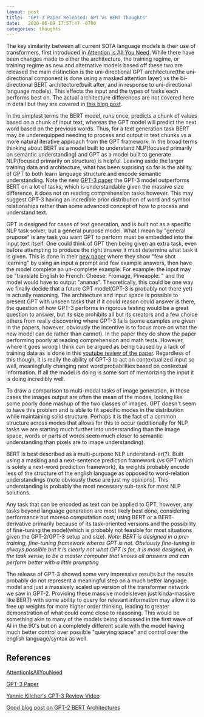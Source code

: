 ```yaml
---
layout: post
title:  "GPT-3 Paper Released: GPT vs BERT Thoughts"
date:   2020-06-09 17:57:47 -0700
categories: thoughts
---
```



The key similarity between all current SOTA language models is their use of transformers, first introduced in [Attention is All You Need][AttentionIsAllYouNeed]. While there have been changes made to either the architecture, the training regime, or training regime as new and alternative models based off these two are released the main distinction is the uni-directional GPT architecture(the uni-directional component is done using a masked attention layer) vs the bi-directional BERT architecture(built after, and in response to uni-directional language models). This effects the input and the types of tasks each performs best on. The actual architecture differences are not covered here in detail but they are covered in [this blog post][EncoderDecoderExample].

In the simplest terms the BERT model, runs once, predicts a chunk of values based on a chunk of input text, whereas the GPT model will predict the next word based on the previous words. Thus, for a text generation task BERT may be underequipped needing to process and output in text chunks vs a more natural iterative approach from the GPT framework. In the broad terms thinking about BERT as a model built to understand NLP(focused primarily on semantic understanding) and GPT as a model built to generate NLP(focused primarily on structure) is helpful. Leaving aside the larger training data and architecture, what has been suprising so far is the ability of GPT to both learn language structure and encode semantic understanding. Note the new [GPT-3 paper][GPT3] the GPT-3 model outperforms BERT on a lot of tasks, which is understandable given the massive size difference, it does not on reading comprehension tasks however. This may suggest GPT-3 having an incredible prior distribution of word and symbol relationships rather than some advanced concept of how to process and understand text.

GPT is designed for cases of text generation, and is built not as a specific NLP task solver, but a general purpose model. What I mean by "general prupose" is any task you want GPT to perform must be embedded into the input text itself. One could think of GPT then being given an extra task, even before attempting to produce the right answer it must determine what task it is given. This is done in their [new paper][GPT3] where they show "few shot learning" by using an input a prompt and few example answers, then have the model complete an un-complete example. For example: the input may be
"translate English to French: Cheese: Fromage, Pineapple: " and the model would have to output "ananas".
Theoretically, this could be one way we finally decide that a future GPT model(GPT-3 is probably not there yet) is actually reasoning. The architecture and input space is possible to present GPT with unseen tasks that if it could reason could answer is there, the question of how GPT-3 performs in rigorous testing would be a great question to answer, but its size prohibits all but its creators and a few choice others from really discovering where GPT-3 fails (some examples are given in the papers, however, obviously the incentive is to focus more on what the new model can do rather than cannot). In the paper they do show the paper performing poorly at reading comprehension and math tests. However, where it goes wrong I think can be argued as being caused by a lack of training data as is done in this [youtube review of the paper][GPT3Video]. Regardless of this though, it is really the ability of GPT-3 to act on contextualized input so well, meaningfully changing next word probabilities based on contextual information. If all the model is doing is some sort of memorizing the input it is doing incredibly well.

To draw a comparison to multi-modal tasks of image generation, in those cases the images output are often the mean of the modes, looking like some poorly done mashup of the two classes of images. GPT doesn't seem to have this problem and is able to fit specific modes in the distribution while maintaining solid structure. Perhaps it is the fact of a common structure across modes that allows for this to occur (additionally for NLP tasks we are starting much further into understanding than the image space, words or parts of words seem much closer to semantic understanding than pixels are to image understanding).

BERT is best described as a multi-purpose NLP understand-er(?). Built using a masking and a next-sentence prediction framework (vs GPT which is solely a next-word prediction framework), its weights probably encode less of the structure of the english language as opposed to word-relation understandings (note obviously these are just my opinions). This understanding is probably the most necessary sub-task for most NLP solutions. 

Any task that can be encoded as text can be applied to GPT, however, any tasks beyond language generation are most likely best done, considering performance but moreso computation cost, using BERT or a BERT-derivative primarily because of its task-oriented versions and the possibility of fine-tuning the model(which is probably not feasible for most situations given the GPT-2/GPT-3 setup and size). *Note: BERT is designed in a pre-training, fine-tuning framework wheras GPT is not. Obviously fine-tuning is always possible but it is clearly not what GPT is for, it is more designed, in the task sense, to be a master computer that knows all answers and can perform better with a little prompting*

The release of GPT-3 showed some very impressive results but the results probably do not represent a meaningful step on a much better language model and just a massively scaled up version of the transformer network we saw in GPT-2. Providing these massive models(even just kinda-massive like BERT) with some ability to query for relevant information may allow it to free up weights for more higher order thinking, leading to greater demonstration of what could come close to reasoning. This would be something akin to many of the models being discussed in the first wave of AI in the 90's but on a completely different scale with the model having much better control over possible "querying space" and control over the english language/syntax as well.

## References

[AttentionIsAllYouNeed][AttentionIsAllYouNeed]

[GPT-3 Paper][GPT3]

[Yannic Kilcher's GPT-3 Review Video][GPT3Video]

[Good blog post on GPT-2 BERT Architectures][EncoderDecoderExample]

[AttentionIsAllYouNeed]: https://arxiv.org/pdf/1706.03762.pdf

[EncoderDecoderExample]: https://jalammar.github.io/illustrated-gpt2/

[GPT3]: https://arxiv.org/pdf/2005.14165.pdf

[GPT3Video]: https://www.youtube.com/watch?v=SY5PvZrJhLE